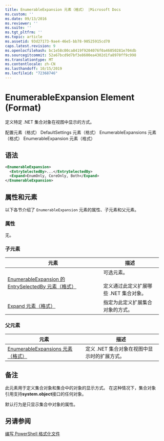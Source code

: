 ```yaml
---
title: EnumerableExpansion 元素（格式） |Microsoft Docs
ms.custom: ''
ms.date: 09/13/2016
ms.reviewer: ''
ms.suite: ''
ms.tgt_pltfrm: ''
ms.topic: article
ms.assetid: 93d27173-9ae4-46e5-bb78-90525915cd70
caps.latest.revision: 9
ms.openlocfilehash: bc1e58c00ca8419f9204076f0a46050281e704db
ms.sourcegitcommit: 52a67bcd9d7bf3e8600ea4302d1fa8970ff9c998
ms.translationtype: MT
ms.contentlocale: zh-CN
ms.lasthandoff: 10/15/2019
ms.locfileid: "72368746"
---
```

# <a name="enumerableexpansion-element-format"></a>EnumerableExpansion Element (Format)

定义特定 .NET 集合对象在视图中显示的方式。

配置元素（格式） DefaultSettings 元素（格式） EnumerableExpansions 元素（格式） EnumerableExpansion 元素（格式）

## <a name="syntax"></a>语法

```xml
<EnumerableExpansion>
  <EntrySelectedBy>...</EntrySelectedBy>
  <Expand>EnumOnly, CoreOnly, Both</Expand>
</EnumerableExpansion>
```

## <a name="attributes-and-elements"></a>属性和元素

以下各节介绍了 `EnumerableExpansion` 元素的属性、子元素和父元素。

### <a name="attributes"></a>属性

无。

### <a name="child-elements"></a>子元素

|元素|描述|
|-------------|-----------------|
|[EnumerableExpansion 的 EntrySelectedBy 元素（格式）](./entryselectedby-element-for-enumerableexpansion-format.md)|可选元素。<br /><br /> 定义通过此定义扩展哪些 .NET 集合对象。|
|[Expand 元素（格式）](./expand-element-format.md)|指定为此定义扩展集合对象的方式。|

### <a name="parent-elements"></a>父元素

|元素|描述|
|-------------|-----------------|
|[EnumerableExpansions 元素（格式）](./enumerableexpansions-element-format.md)|定义 .NET 集合对象在视图中显示时的扩展方式。|

## <a name="remarks"></a>备注

此元素用于定义集合对象和集合中的对象的显示方式。 在这种情况下，集合对象引用支持**system.object**接口的任何对象。

默认行为是只显示集合中对象的属性。

## <a name="see-also"></a>另请参阅

[编写 PowerShell 格式化文件](./writing-a-powershell-formatting-file.md)
